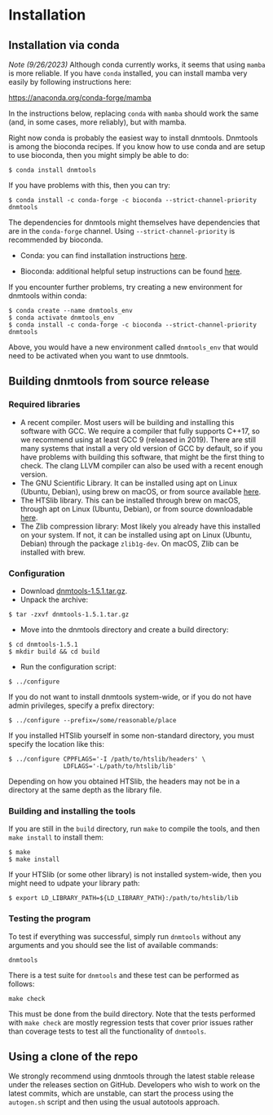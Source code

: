 Installation
============

## Installation via conda

*Note (9/26/2023)* Although conda currently works, it seems that using
`mamba` is more reliable. If you have `conda` installed, you can
install mamba very easily by following instructions here:

https://anaconda.org/conda-forge/mamba

In the instructions below, replacing `conda` with `mamba` should work
the same (and, in some cases, more reliably), but with mamba.

Right now conda is probably the easiest way to install
dnmtools. Dnmtools is among the bioconda recipes. If you know how to
use conda and are setup to use bioconda, then you might simply be able
to do:
```console
$ conda install dnmtools
```

If you have problems with this, then you can try:
```console
$ conda install -c conda-forge -c bioconda --strict-channel-priority dnmtools
```

The dependencies for dnmtools might themselves have dependencies that
are in the `conda-forge` channel. Using `--strict-channel-priority` is
recommended by bioconda.

* Conda: you can find installation instructions
  [here](https://docs.conda.io/projects/conda/en/latest/user-guide/install/index.html).

* Bioconda: additional helpful setup instructions can be found
  [here](https://bioconda.github.io).

If you encounter further problems, try creating a new environment for
dnmtools within conda:
```console
$ conda create --name dnmtools_env
$ conda activate dnmtools_env
$ conda install -c conda-forge -c bioconda --strict-channel-priority dnmtools
```

Above, you would have a new environment called `dnmtools_env` that
would need to be activated when you want to use dnmtools.

## Building dnmtools from source release

### Required libraries

* A recent compiler. Most users will be building and installing this
  software with GCC. We require a compiler that fully supports C++17,
  so we recommend using at least GCC 9 (released in 2019). There are
  still many systems that install a very old version of GCC by
  default, so if you have problems with building this software, that
  might be the first thing to check. The clang LLVM compiler can
  also be used with a recent enough version.
* The GNU Scientific Library. It can be installed using apt on Linux
  (Ubuntu, Debian), using brew on macOS, or from source available
  [here](http://www.gnu.org/software/gsl).
* The HTSlib library. This can be installed through brew on macOS,
  through apt on Linux (Ubuntu, Debian), or from source downloadable
  [here](https://github.com/samtools/htslib).
* The Zlib compression library: Most likely you already have this
  installed on your system. If not, it can be installed using apt on
  Linux (Ubuntu, Debian) through the package `zlib1g-dev`. On macOS,
  Zlib can be installed with brew.

### Configuration

* Download [dnmtools-1.5.1.tar.gz](https://github.com/smithlabcode/dnmtools/releases/download/v1.5.1/dnmtools-1.5.1.tar.gz).
* Unpack the archive:
```console
$ tar -zxvf dnmtools-1.5.1.tar.gz
```
* Move into the dnmtools directory and create a build directory:
```console
$ cd dnmtools-1.5.1
$ mkdir build && cd build
```
* Run the configuration script:
```console
$ ../configure
```
If you do not want to install dnmtools system-wide, or if you do
not have admin privileges, specify a prefix directory:
```console
$ ../configure --prefix=/some/reasonable/place
```
If you installed HTSlib yourself in some non-standard directory,
you must specify the location like this:
```console
$ ../configure CPPFLAGS='-I /path/to/htslib/headers' \
               LDFLAGS='-L/path/to/htslib/lib'
```
Depending on how you obtained HTSlib, the headers may not be
in a directory at the same depth as the library file.

### Building and installing the tools

If you are still in the `build` directory, run `make` to compile the
tools, and then `make install` to install them:
```console
$ make
$ make install
```
If your HTSlib (or some other library) is not installed system-wide,
then you might need to udpate your library path:
```console
$ export LD_LIBRARY_PATH=${LD_LIBRARY_PATH}:/path/to/htslib/lib
```

### Testing the program

To test if everything was successful, simply run `dnmtools` without
any arguments and you should see the list of available commands:
```console
dnmtools
```
There is a test suite for `dnmtools` and these test can be performed
as follows:
```console
make check
```
This must be done from the build directory. Note that the tests
performed with `make check` are mostly regression tests that cover
prior issues rather than coverage tests to test all the functionality
of `dnmtools`.

## Using a clone of the repo

We strongly recommend using dnmtools through the latest stable release
under the releases section on GitHub. Developers who wish to work on
the latest commits, which are unstable, can start the process using
the `autogen.sh` script and then using the usual autotools approach.
